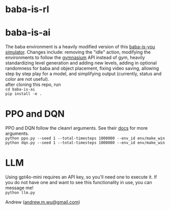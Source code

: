 # baba-is-rl

# baba-is-ai
The baba environment is a heavily modified version of this [baba-is-you simulator](https://github.com/nacloos/baba-is-ai). Changes include: removing the "idle" action, modifying the environments to follow the [gymnasium](https://gymnasium.farama.org/) API instead of gym, heavily standardizing level generation and adding new levels, adding in optional randomness for baba and object placement, fixing video saving, allowing step by step play for a model, and simplifying output (currently, status and color are not useful). \
after cloning this repo, run \
`cd baba-is-ai`\
`pip install -e .`

# PPO and DQN
PPO and DQN follow the cleanrl arguments. See their [docs](https://docs.cleanrl.dev/get-started/basic-usage/#two-ways-to-run) for more arguments. \
`python ppo.py --seed 1 --total-timesteps 1000000 --env_id env/make_win`\
`python dqn.py --seed 1 --total-timesteps 1000000 --env_id env/make_win`

# LLM
Using gpt4o-mini requires an API key, so you'll need one to execute it. If you do not have one and want to see this functionality in use, you can message me! \
`python llm.py`

Andrew (andrew.m.wu@gmail.com)
